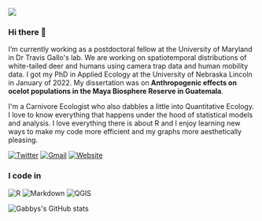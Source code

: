 ![](http://ForTheBadge.com/images/badges/built-with-science.svg)

### Hi there 👋

I’m currently working as a postdoctoral fellow at the University of Maryland in Dr Travis Gallo's lab. We are working on spatiotemporal distributions of white-tailed deer and humans using camera trap data and human mobility data. I got my PhD in Applied Ecology at the University of Nebraska Lincoln in January of 2022. My dissertation was on **Anthropogenic effects on ocelot populations in the Maya Biosphere Reserve in Guatemala**. 

I'm a Carnivore Ecologist who also dabbles a little into Quantitative Ecology. I love to know everything that happens under the hood of statistical models and analysis. I love everything there is about R and I enjoy learning new ways to make my code more efficient and my graphs more aesthetically pleasing. 

<!-- Actual text -->

[![Twitter][1.2]][1]
[![Gmail][1.3]][2]
[![Website][1.4]][3]

<!-- Icons -->

[1.2]: https://img.shields.io/badge/Twitter-1DA1F2?style=for-the-badge&logo=twitter&logoColor=white (twitter icon)

[1.3]: https://img.shields.io/badge/Gmail-c14438?style=for-the-badge&logo=Gmail&logoColor=white (mailto:gabriella.palomo@gmail.com)

[1.4]: https://img.shields.io/badge/website-gabspalomo.github.io-blue?style=for-the-badge&logo=appveyor (website)

<!-- Links to your social media accounts -->

[1]: https://twitter.com/GabbsPalomo
[2]: mailto:gabriella.palomo@gmail.com
[3]: http://gabspalomo.github.io 

### I code in

![R](https://img.shields.io/badge/R-276DC3?style=for-the-badge&logo=r&logoColor=white) ![Markdown](https://img.shields.io/badge/Markdown-000000?style=for-the-badge&logo=markdown&logoColor=white) ![QGIS](https://img.shields.io/badge/Qgis-589632?logo=Qgis&logoColor=white&style=plastic)

![Gabbys's GitHub stats](https://github-readme-stats.vercel.app/api?username=GabsPalomo&show_icons=true&theme=default)
